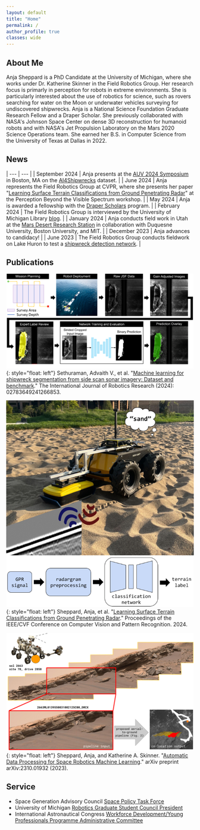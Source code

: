```yaml
---
layout: default
title: "Home"
permalink: /
author_profile: true
classes: wide
---
```


## About Me

Anja Sheppard is a PhD Candidate at the University of Michigan, where she works under Dr. Katherine Skinner in the Field Robotics Group. Her research focus is primarly in perception for robots in extreme environments. She is particularly interested about the use of robotics for science, such as rovers searching for water on the Moon or underwater vehicles surveying for undiscovered shipwrecks. Anja is a National Science Foundation Graduate Research Fellow and a Draper Scholar. She previously collaborated with NASA's Johnson Space Center on dense 3D reconstruction for humanoid robots and with NASA's Jet Propulsion Laboratory on the Mars 2020 Science Operations team. She earned her B.S. in Computer Science from the University of Texas at Dallas in 2022.


## News

| --- | --- |
| September 2024 | Anja presents at the [AUV 2024 Symposium](https://auv2024.sites.northeastern.edu/) in Boston, MA on the [AI4Shipwrecks](https://umfieldrobotics.github.io/ai4shipwrecks/) dataset. |
| June 2024  | Anja represents the Field Robotics Group at CVPR, where she presents her paper "[Learning Surface Terrain Classifications from Ground Penetrating Radar](https://openaccess.thecvf.com/content/CVPR2024W/PBVS/html/Sheppard_Learning_Surface_Terrain_Classifications_from_Ground_Penetrating_Radar_CVPRW_2024_paper.html)" at the Perception Beyond the Visible Spectrum workshop. |
| May 2024 | Anja is awarded a fellowship with the [Draper Scholars](https://www.draper.com/careers/scholar-program) program. |
| February 2024 | The Field Robotics Group is interviewed by the University of Michigan Library [blog](https://blogs.lib.umich.edu/bits-and-pieces/machine-learning-and-shipwrecks-interview-field-robotics-group). |
| January 2024 | Anja conducts field work in Utah at the [Mars Desert Research Station](https://news.mit.edu/2024/life-on-mars-together-0313) in collaboration with Duquesne University, Boston University, and MIT. |
| December 2023 | Anja advances to candidacy! |
| June 2023 | The Field Robotics Group conducts fieldwork on Lake Huron to test a [shipwreck detection network](https://www.youtube.com/watch?v=UtNK1Ite8no&t=1s). |

## Publications

![ai4shipwrecks_flowchart](/assets/images/ai4shipwrecks_flowchart.png){: style="float: left"}
Sethuraman, Advaith V., et al. "[Machine learning for shipwreck segmentation from side scan sonar imagery: Dataset and benchmark](https://journals.sagepub.com/doi/full/10.1177/02783649241266853)." The International Journal of Robotics Research (2024): 02783649241266853.

![gpr_flowchart](/assets/images/gpr_flowchart.png){: style="float: left"}
Sheppard, Anja, et al. "[Learning Surface Terrain Classifications from Ground Penetrating Radar](https://openaccess.thecvf.com/content/CVPR2024W/PBVS/html/Sheppard_Learning_Surface_Terrain_Classifications_from_Ground_Penetrating_Radar_CVPRW_2024_paper.html)." Proceedings of the IEEE/CVF Conference on Computer Vision and Pattern Recognition. 2024.

![colocation_flowchart](/assets/images/colocation_flowchart.png){: style="float: left"}
Sheppard, Anja, and Katherine A. Skinner. "[Automatic Data Processing for Space Robotics Machine Learning](https://arxiv.org/abs/2310.01932)." arXiv preprint arXiv:2310.01932 (2023).

## Service

- Space Generation Advisory Council [Space Policy Task Force](https://spacegeneration.org/ncac-task-force)
- University of Michigan [Robotics Graduate Student Council President](https://robotics.umich.edu/academics/current-students/robotics-graduate-student-council/)
- International Astronautical Congress [Workforce Development/Young Professionals Programme Administrative Committee](https://www.iafastro.org/about/iaf-committees/administrative-committees/workforce-development-young-professionals-programme-committee-wd-ypp.html)
